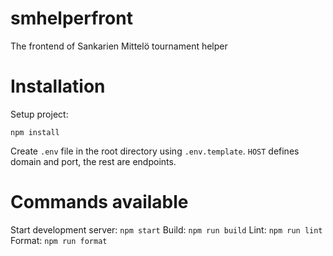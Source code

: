 # smhelperfront
The frontend of Sankarien Mittelö tournament helper

# Installation
Setup project:
```
npm install
```

Create `.env` file in the root directory using `.env.template`. `HOST` defines domain and port, the rest are endpoints.

# Commands available
Start development server: `npm start`
Build: `npm run build`
Lint: `npm run lint`
Format: `npm run format`
